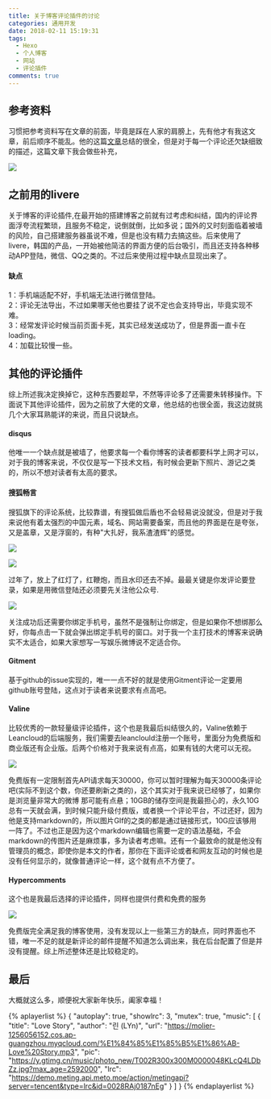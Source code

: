 ```yaml
---
title: 关于博客评论插件的讨论
categories: 通用开发
date: 2018-02-11 15:19:31
tags:
  - Hexo
  - 个人博客
  - 网站
  - 评论插件
comments: true
---
```

## 参考资料

习惯把参考资料写在文章的前面，毕竟是踩在人家的肩膀上，先有他才有我这文章，前后顺序不能乱。他的这篇[文章](https://blog.shuiba.co/comment-systems-recommendation)总结的很全，但是对于每一个评论还欠缺细致的描述，这篇文章下我会做些补充，

![](https://ws3.sinaimg.cn/large/006tKfTcgy1focjch8o98j30sg0lcta8.jpg)

<!--more-->

## 之前用的livere

关于博客的评论插件,在最开始的搭建博客之前就有过考虑和纠结，国内的评论界面浮夸流程繁琐，且服务不稳定，说倒就倒，比如多说；国外的又时刻面临着被墙的风险，自己搭建服务器虽说不难，但是也没有精力去搞这些。后来使用了livere，韩国的产品，一开始被他简洁的界面方便的后台吸引，而且还支持各种移动APP登陆，微信、QQ之类的。不过后来使用过程中缺点显现出来了。

#### 缺点
1：手机端适配不好，手机端无法进行微信登陆。<br>
2：评论无法导出，不过如果哪天他也要挂了说不定也会支持导出，毕竟实现不难。<br>
3：经常发评论时候当前页面卡死，其实已经发送成功了，但是界面一直卡在loading。<br>
4：加载比较慢一些。<br>

## 其他的评论插件
综上所述我决定换掉它，这种东西要趁早，不然等评论多了还需要朱转移操作。下面说下其他评论插件，因为之前放了大佬的文章，他总结的也很全面，我这边就挑几个大家耳熟能详的来说，而且只说缺点。

#### disqus

他唯一一个缺点就是被墙了，他要求每一个看你博客的读者都要科学上网才可以，对于我的博客来说，不仅仅是写一下技术文档，有时候会更新下照片、游记之类的，所以不想对读者有太高的要求。

#### 搜狐畅言

搜狐旗下的评论系统，比较靠谱，有搜狐做后盾也不会轻易说没就没，但是对于我来说他有着太强烈的中国元素，域名、网站需要备案，而且他的界面是在是夸张，又是盖章，又是浮窗的，有种"大扎好，我系渣渣辉"的感觉。

![](https://ws3.sinaimg.cn/large/006tKfTcgy1foche9mncgj31hw0veb29.jpg)

![](https://ws1.sinaimg.cn/large/006tKfTcgy1focku989hmj312s06044g.jpg)

过年了，放上了红灯了，红鞭炮，而且水印还去不掉。最最关键是你发评论要登录，如果是用微信登陆还必须要先关注他公众号.

![](https://ws3.sinaimg.cn/large/006tKfTcgy1fochbah9doj30ho0ngwo2.jpg)

关注成功后还需要你绑定手机号，虽然不是强制让你绑定，但是如果你不想绑那么好，你每点击一下就会弹出绑定手机号的窗口。对于我一个主打技术的博客来说确实不太适合，如果大家想写一写娱乐微博说不定适合你。

#### Gitment

基于github的issue实现的，唯一一点不好的就是使用Gitment评论一定要用github账号登陆，这点对于读者来说要求有点高吧。

#### Valine

比较优秀的一款轻量级评论插件，这个也是我最后纠结很久的，Valine依赖于Leancloud的后端服务，我们需要去leanclould注册一个账号，里面分为免费版和商业版还有企业版。后两个价格对于我来说有点高，如果有钱的大佬可以无视。

![](https://ws2.sinaimg.cn/large/006tKfTcgy1focgkj2vntj31kw0ry44z.jpg)

免费版有一定限制首先API请求每天30000，你可以暂时理解为每天30000条评论吧(实际不到这个数，你还要刷新之类的)，这个其实对于我来说已经够了，如果你是浏览量非常大的微博 那可能有点悬；10GB的储存空间是我最担心的，永久10G总有一天就会满，到时候只能升级付费版，或者换一个评论平台，不过还好，因为他是支持markdown的，所以图片GIf的之类的都是通过链接形式，10G应该够用一阵了。不过也正是因为这个markdown编辑也需要一定的语法基础，不会markdown的传图片还是麻烦事，多为读者考虑嘛。还有一个最致命的就是他没有管理员的概念，即使你是本文的作者，那你在下面评论或者和网友互动的时候也是没有任何显示的，就像普通评论一样，这个就有点不方便了。

#### Hypercomments

这个也是我最后选择的评论插件，同样也提供付费和免费的服务

![](https://ws1.sinaimg.cn/large/006tKfTcgy1focm2c591vj31kw152jyr.jpg)

免费版完全满足我的博客使用，没有发现以上一些第三方的缺点，同时界面也不错，唯一不足的就是新评论的邮件提醒不知道怎么调出来，我在后台配置了但是并没有提醒。综上所述整体还是比较稳定的。

## 最后
大概就这么多，顺便祝大家新年快乐，阖家幸福！

{% aplayerlist %}
{
    "autoplay": true,
    "showlrc": 3,
    "mutex": true,
    "music": [
        {
            "title": "Love Story",
            "author": "린 (LYn)",
            "url": "https://molier-1256056152.cos.ap-guangzhou.myqcloud.com/%E1%84%85%E1%85%B5%E1%86%AB-Love%20Story.mp3",
            "pic": "https://y.gtimg.cn/music/photo_new/T002R300x300M0000048KLcQ4LDbZz.jpg?max_age=2592000",
            "lrc": "https://demo.meting.api.meto.moe/action/metingapi?server=tencent&type=lrc&id=0028RAj0187nEg"
        }
    ]
}
{% endaplayerlist %}
